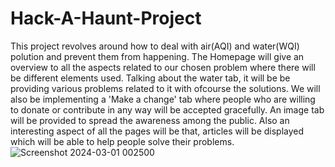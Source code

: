 # Hack-A-Haunt-Project
This project revolves around how to deal with air(AQI) and water(WQI) polution and prevent them from happening.
The Homepage will give an overview to all the aspects related to our chosen problem where there will be different elements used.
Talking about the water tab, it will be be providing various problems related to it with ofcourse the solutions.
We will also be implementing a 'Make a change' tab where people who are willing to donate or contribute in any way will be accepted gracefully.
An image tab will be provided to spread the awareness among the public.
Also an interesting aspect of all the pages will be that, articles will be displayed which will be able to help people solve their problems.
![Screenshot 2024-03-01 002500](https://github.com/Nilpete12/Hack-A-Haunt-Project/assets/149405279/576f5bdd-c62f-4e2b-8017-ec35abd60969)
